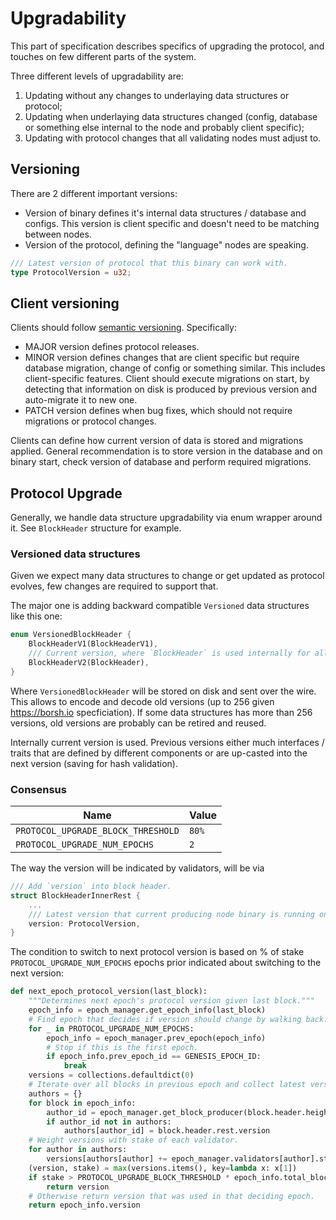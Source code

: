 # Upgradability

This part of specification describes specifics of upgrading the protocol, and touches on few different parts of the system.

Three different levels of upgradability are:
1. Updating without any changes to underlaying data structures or protocol;
2. Updating when underlaying data structures changed (config, database or something else internal to the node and probably client specific);
3. Updating with protocol changes that all validating nodes must adjust to.

## Versioning

There are 2 different important versions:
- Version of binary defines it's internal data structures / database and configs. This version is client specific and doesn't need to be matching between nodes.
- Version of the protocol, defining the "language" nodes are speaking.

```rust
/// Latest version of protocol that this binary can work with.
type ProtocolVersion = u32;
```

## Client versioning

Clients should follow [semantic versioning](https://semver.org/).
Specifically:
 - MAJOR version defines protocol releases.
 - MINOR version defines changes that are client specific but require database migration, change of config or something similar. This includes client-specific features. Client should execute migrations on start, by detecting that information on disk is produced by previous version and auto-migrate it to new one.
  - PATCH version defines when bug fixes, which should not require migrations or protocol changes.

Clients can define how current version of data is stored and migrations applied.
General recommendation is to store version in the database and on binary start, check version of database and perform required migrations.

## Protocol Upgrade

Generally, we handle data structure upgradability via enum wrapper around it. See `BlockHeader` structure for example.

### Versioned data structures

Given we expect many data structures to change or get updated as protocol evolves, few changes are required to support that.

The major one is adding backward compatible `Versioned` data structures like this one:

```rust
enum VersionedBlockHeader {
    BlockHeaderV1(BlockHeaderV1),
    /// Current version, where `BlockHeader` is used internally for all operations.
    BlockHeaderV2(BlockHeader),
}
```

Where `VersionedBlockHeader` will be stored on disk and sent over the wire.
This allows to encode and decode old versions (up to 256 given https://borsh.io specficiation). If some data structures has more than 256 versions, old versions are probably can be retired and reused.

Internally current version is used. Previous versions either much interfaces / traits that are defined by different components or are up-casted into the next version (saving for hash validation).

### Consensus

| Name | Value |
| - | - |
| `PROTOCOL_UPGRADE_BLOCK_THRESHOLD` | `80%` |
| `PROTOCOL_UPGRADE_NUM_EPOCHS` | `2` |

The way the version will be indicated by validators, will be via 

```rust
/// Add `version` into block header.
struct BlockHeaderInnerRest {
    ...
    /// Latest version that current producing node binary is running on.
    version: ProtocolVersion,
}
```

The condition to switch to next protocol version is based on % of stake `PROTOCOL_UPGRADE_NUM_EPOCHS` epochs prior indicated about switching to the next version:

```python
def next_epoch_protocol_version(last_block):
    """Determines next epoch's protocol version given last block."""
    epoch_info = epoch_manager.get_epoch_info(last_block)
    # Find epoch that decides if version should change by walking back.
    for _ in PROTOCOL_UPGRADE_NUM_EPOCHS:
        epoch_info = epoch_manager.prev_epoch(epoch_info)
        # Stop if this is the first epoch.
        if epoch_info.prev_epoch_id == GENESIS_EPOCH_ID:
            break
    versions = collections.defaultdict(0)
    # Iterate over all blocks in previous epoch and collect latest version for each validator.
    authors = {}
    for block in epoch_info:
        author_id = epoch_manager.get_block_producer(block.header.height)
        if author_id not in authors:
            authors[author_id] = block.header.rest.version
    # Weight versions with stake of each validator.
    for author in authors:
        versions[authors[author] += epoch_manager.validators[author].stake
    (version, stake) = max(versions.items(), key=lambda x: x[1])
    if stake > PROTOCOL_UPGRADE_BLOCK_THRESHOLD * epoch_info.total_block_producer_stake:
        return version
    # Otherwise return version that was used in that deciding epoch.
    return epoch_info.version
```
